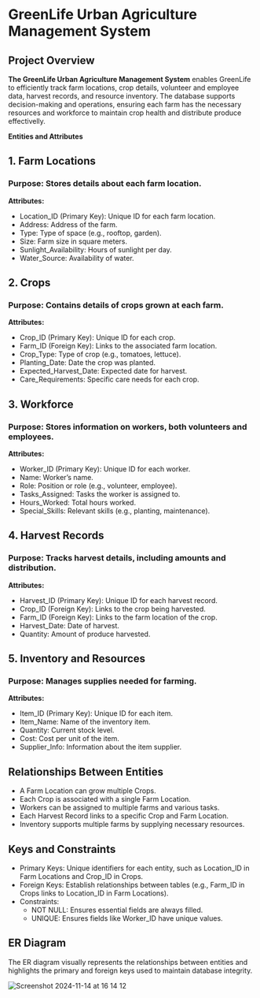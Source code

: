 # GreenLife Urban Agriculture Management System
## Project Overview
**The GreenLife Urban Agriculture Management System** enables GreenLife to efficiently track farm locations, crop details, volunteer and employee data, harvest records, and resource inventory. 
The database supports decision-making and operations, ensuring each farm has the necessary resources and workforce to maintain crop health and distribute produce effectivelly.

**Entities and Attributes**
## 1. Farm Locations
### Purpose: Stores details about each farm location.
**Attributes:**
- Location_ID (Primary Key): Unique ID for each farm location.
- Address: Address of the farm.
- Type: Type of space (e.g., rooftop, garden).
- Size: Farm size in square meters.
- Sunlight_Availability: Hours of sunlight per day.
- Water_Source: Availability of water.

## 2. Crops
### Purpose: Contains details of crops grown at each farm.
**Attributes:**
- Crop_ID (Primary Key): Unique ID for each crop.
- Farm_ID (Foreign Key): Links to the associated farm location.
- Crop_Type: Type of crop (e.g., tomatoes, lettuce).
- Planting_Date: Date the crop was planted.
- Expected_Harvest_Date: Expected date for harvest.
- Care_Requirements: Specific care needs for each crop.

## 3. Workforce
### Purpose: Stores information on workers, both volunteers and employees.
**Attributes:**
- Worker_ID (Primary Key): Unique ID for each worker.
- Name: Worker’s name.
- Role: Position or role (e.g., volunteer, employee).
- Tasks_Assigned: Tasks the worker is assigned to.
- Hours_Worked: Total hours worked.
- Special_Skills: Relevant skills (e.g., planting, maintenance).

## 4. Harvest Records
### Purpose: Tracks harvest details, including amounts and distribution.
**Attributes:**
- Harvest_ID (Primary Key): Unique ID for each harvest record.
- Crop_ID (Foreign Key): Links to the crop being harvested.
- Farm_ID (Foreign Key): Links to the farm location of the crop.
- Harvest_Date: Date of harvest.
- Quantity: Amount of produce harvested.

## 5. Inventory and Resources
### Purpose: Manages supplies needed for farming.
**Attributes:**
- Item_ID (Primary Key): Unique ID for each item.
- Item_Name: Name of the inventory item.
- Quantity: Current stock level.
- Cost: Cost per unit of the item.
- Supplier_Info: Information about the item supplier.

## Relationships Between Entities

- A Farm Location can grow multiple Crops.
- Each Crop is associated with a single Farm Location.
- Workers can be assigned to multiple farms and various tasks.
- Each Harvest Record links to a specific Crop and Farm Location.
- Inventory supports multiple farms by supplying necessary resources.

## Keys and Constraints

- Primary Keys: Unique identifiers for each entity, such as Location_ID in Farm Locations and Crop_ID in Crops.
- Foreign Keys: Establish relationships between tables (e.g., Farm_ID in Crops links to Location_ID in Farm Locations).
- Constraints:
  - NOT NULL: Ensures essential fields are always filled.
  - UNIQUE: Ensures fields like Worker_ID have unique values.

## ER Diagram
The ER diagram visually represents the relationships between entities and highlights the primary and foreign keys used to maintain database integrity.

![Screenshot 2024-11-14 at 16 14 12](https://github.com/user-attachments/assets/09014c21-3b20-460a-9f96-1b5778623a15)
